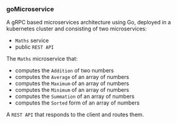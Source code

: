 ### goMicroservice

A gRPC based microservices architecture using Go, deployed in a kubernetes cluster and consisting of two microservices:

* `Maths` service
* public `REST API`

The `Maths` microservice that:

* computes the `Addition` of two numbers
* computes the `Average` of an array of numbers
* computes the `Maximum` of an array of numbers
* computes the `Minimum` of an array of numbers
* computes the `Summation` of an array of numbers
* computes the `Sorted` form of an array of numbers

A `REST API` that responds to the client and routes them.